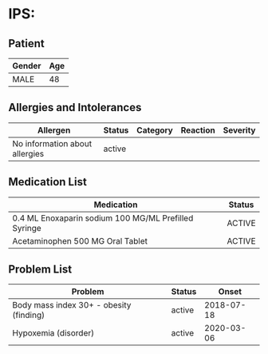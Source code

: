 # IPS:

## Patient

|Gender|Age|
|---|---|
|MALE|48|

## Allergies and Intolerances

|Allergen|Status|Category|Reaction|Severity|
|---|---|---|---|---|
|No information about allergies|active||||

## Medication List

|Medication|Status|
|---|---|
|0.4 ML Enoxaparin sodium 100 MG/ML Prefilled Syringe|ACTIVE|
|Acetaminophen 500 MG Oral Tablet|ACTIVE|

## Problem List

|Problem|Status|Onset|
|---|---|---|
|Body mass index 30+ - obesity (finding)|active|2018-07-18|
|Hypoxemia (disorder)|active|2020-03-06|
